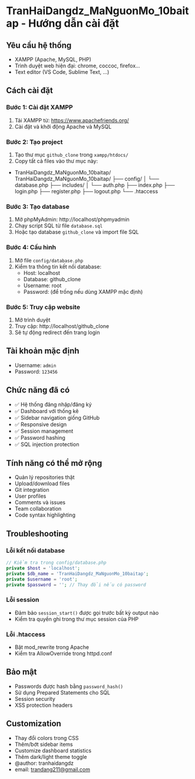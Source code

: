 # TranHaiDangdz_MaNguonMo_10baitap - Hướng dẫn cài đặt

## Yêu cầu hệ thống
- XAMPP (Apache, MySQL, PHP)
- Trình duyệt web hiện đại: chrome, coccoc, firefox...
- Text editor (VS Code, Sublime Text, ...)

## Cách cài đặt

### Bước 1: Cài đặt XAMPP
1. Tải XAMPP từ: https://www.apachefriends.org/
2. Cài đặt và khởi động Apache và MySQL

### Bước 2: Tạo project
1. Tạo thư mục `github_clone` trong `xampp/htdocs/`
2. Copy tất cả files vào thư mục này:
- TranHaiDangdz_MaNguonMo_10baitap/
TranHaiDangdz_MaNguonMo_10baitap/
├── config/
│   └── database.php
├── includes/
│   └── auth.php
├── index.php
├── login.php
├── register.php
├── logout.php
└── .htaccess

### Bước 3: Tạo database
1. Mở phpMyAdmin: http://localhost/phpmyadmin
2. Chạy script SQL từ file `database.sql`
3. Hoặc tạo database `github_clone` và import file SQL

### Bước 4: Cấu hình
1. Mở file `config/database.php`
2. Kiểm tra thông tin kết nối database:
   - Host: localhost
   - Database: github_clone
   - Username: root
   - Password: (để trống nếu dùng XAMPP mặc định)

### Bước 5: Truy cập website
1. Mở trình duyệt
2. Truy cập: http://localhost/github_clone
3. Sẽ tự động redirect đến trang login

## Tài khoản mặc định
- Username: `admin`
- Password: `123456`

## Chức năng đã có
- ✅ Hệ thống đăng nhập/đăng ký
- ✅ Dashboard với thống kê
- ✅ Sidebar navigation giống GitHub
- ✅ Responsive design
- ✅ Session management
- ✅ Password hashing
- ✅ SQL injection protection

## Tính năng có thể mở rộng
- Quản lý repositories thật
- Upload/download files
- Git integration
- User profiles
- Comments và issues
- Team collaboration
- Code syntax highlighting

## Troubleshooting

### Lỗi kết nối database
```php
// Kiểm tra trong config/database.php
private $host = 'localhost';
private $db_name = 'TranHaiDangdz_MaNguonMo_10baitap';
private $username = 'root';
private $password = ''; // Thay đổi nếu có password
```

### Lỗi session
- Đảm bảo `session_start()` được gọi trước bất kỳ output nào
- Kiểm tra quyền ghi trong thư mục session của PHP

### Lỗi .htaccess
- Bật mod_rewrite trong Apache
- Kiểm tra AllowOverride trong httpd.conf

## Bảo mật
- Passwords được hash bằng `password_hash()`
- Sử dụng Prepared Statements cho SQL
- Session security
- XSS protection headers

## Customization
- Thay đổi colors trong CSS
- Thêm/bớt sidebar items
- Customize dashboard statistics
- Thêm dark/light theme toggle
- @author: tranhaidangdz
- email: trandang211@gmail.com
